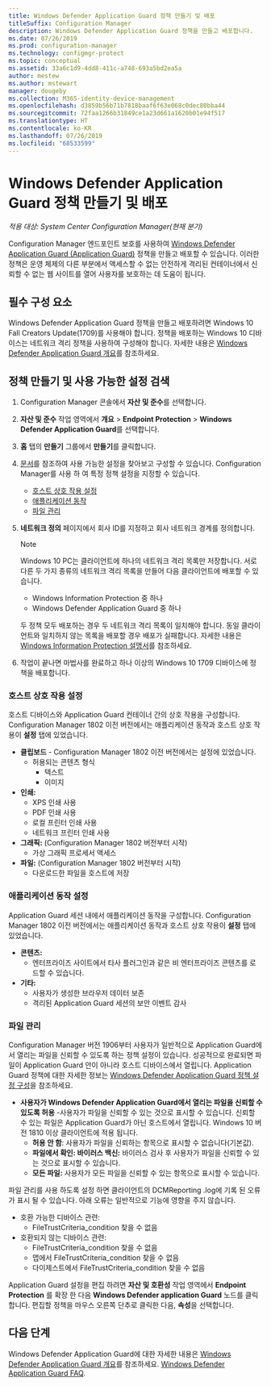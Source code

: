 ```yaml
---
title: Windows Defender Application Guard 정책 만들기 및 배포
titleSuffix: Configuration Manager
description: Windows Defender Application Guard 정책을 만들고 배포합니다.
ms.date: 07/26/2019
ms.prod: configuration-manager
ms.technology: configmgr-protect
ms.topic: conceptual
ms.assetid: 33a6c1d9-4dd8-411c-a748-693a5bd2ea5a
author: mestew
ms.author: mstewart
manager: dougeby
ms.collection: M365-identity-device-management
ms.openlocfilehash: d3859b56b71b7818baaf6f63e068c0dec80bba44
ms.sourcegitcommit: 72faa1266b31849ce1a23d661a1620b01e94f517
ms.translationtype: HT
ms.contentlocale: ko-KR
ms.lasthandoff: 07/26/2019
ms.locfileid: "68533599"
---
```

# <a name="create-and-deploy-windows-defender-application-guard-policy"></a>Windows Defender Application Guard 정책 만들기 및 배포

*적용 대상: System Center Configuration Manager(현재 분기)*
<!-- 1351960 -->  
Configuration Manager 엔드포인트 보호를 사용하여 [Windows Defender Application Guard (Application Guard)](https://docs.microsoft.com/windows/threat-protection/windows-defender-application-guard/wd-app-guard-overview) 정책을 만들고 배포할 수 있습니다. 이러한 정책은 운영 체제의 다른 부분에서 액세스할 수 없는 안전하게 격리된 컨테이너에서 신뢰할 수 없는 웹 사이트를 열어 사용자를 보호하는 데 도움이 됩니다.

## <a name="prerequisites"></a>필수 구성 요소

Windows Defender Application Guard 정책을 만들고 배포하려면 Windows 10 Fall Creators Update(1709)를 사용해야 합니다. 정책을 배포하는 Windows 10 디바이스는 네트워크 격리 정책을 사용하여 구성해야 합니다. 자세한 내용은 [Windows Defender Application Guard 개요](https://docs.microsoft.com/windows/threat-protection/windows-defender-application-guard/wd-app-guard-overview)를 참조하세요.

## <a name="create-a-policy-and-to-browse-the-available-settings"></a>정책 만들기 및 사용 가능한 설정 검색

1. Configuration Manager 콘솔에서 **자산 및 준수**를 선택합니다.
2. **자산 및 준수** 작업 영역에서 **개요** > **Endpoint Protection** > **Windows Defender Application Guard**를 선택합니다.
3. **홈** 탭의 **만들기** 그룹에서  **만들기**를 클릭합니다.
4. [문서](https://docs.microsoft.com/windows/security/threat-protection/windows-defender-application-guard/configure-wd-app-guard)를 참조하여 사용 가능한 설정을 찾아보고 구성할 수 있습니다. Configuration Manager를 사용 하 여 특정 정책 설정을 지정할 수 있습니다.
   - [호스트 상호 작용 설정](#bkmk_HIS)
   - [애플리케이션 동작](#bkmk_ABS)
   - [파일 관리](#bkmk_FM)
5. **네트워크 정의** 페이지에서 회사 ID를 지정하고 회사 네트워크 경계를 정의합니다.

    > [!NOTE]
    > Windows 10 PC는 클라이언트에 하나의 네트워크 격리 목록만 저장합니다. 서로 다른 두 가지 종류의 네트워크 격리 목록을 만들어 다음 클라이언트에 배포할 수 있습니다.
    >
    >  - Windows Information Protection 중 하나
    >  - Windows Defender Application Guard 중 하나
    >
    > 두 정책 모두 배포하는 경우 두 네트워크 격리 목록이 일치해야 합니다. 동일 클라이언트와 일치하지 않는 목록을 배포할 경우 배포가 실패합니다. 자세한 내용은 [Windows Information Protection 설명서](https://docs.microsoft.com/windows/threat-protection/windows-information-protection/create-wip-policy-using-sccm)를 참조하세요.

6. 작업이 끝나면 마법사를 완료하고 하나 이상의 Windows 10 1709 디바이스에 정책을 배포합니다.

### <a name="bkmk_HIS"></a> 호스트 상호 작용 설정

호스트 디바이스와 Application Guard 컨테이너 간의 상호 작용을 구성합니다. Configuration Manager 1802 이전 버전에서는 애플리케이션 동작과 호스트 상호 작용이 **설정** 탭에 있었습니다.

- **클립보드** - Configuration Manager 1802 이전 버전에서는 설정에 있었습니다.
  - 허용되는 콘텐츠 형식
    - 텍스트
    - 이미지
- **인쇄:**
  - XPS 인쇄 사용
  - PDF 인쇄 사용
  - 로컬 프린터 인쇄 사용
  - 네트워크 프린터 인쇄 사용
- **그래픽:** (Configuration Manager 1802 버전부터 시작)
  - 가상 그래픽 프로세서 액세스
- **파일:** (Configuration Manager 1802 버전부터 시작)
  - 다운로드한 파일을 호스트에 저장

### <a name="bkmk_ABS"></a> 애플리케이션 동작 설정

Application Guard 세션 내에서 애플리케이션 동작을 구성합니다. Configuration Manager 1802 이전 버전에서는 애플리케이션 동작과 호스트 상호 작용이 **설정** 탭에 있었습니다.

- **콘텐츠:**
  - 엔터프라이즈 사이트에서 타사 플러그인과 같은 비 엔터프라이즈 콘텐츠를 로드할 수 있습니다.
- **기타:**
  - 사용자가 생성한 브라우저 데이터 보존
  - 격리된 Application Guard 세션의 보안 이벤트 감사

### <a name="bkmk_FM"></a> 파일 관리
<!--3555858-->
Configuration Manager 버전 1906부터 사용자가 일반적으로 Application Guard에서 열리는 파일을 신뢰할 수 있도록 하는 정책 설정이 있습니다. 성공적으로 완료되면 파일이 Application Guard 안이 아니라 호스트 디바이스에서 열립니다. Application Guard 정책에 대한 자세한 정보는 [Windows Defender Application Guard 정책 설정 구성](https://docs.microsoft.com/windows/security/threat-protection/windows-defender-application-guard/configure-wd-app-guard)을 참조하세요.

- **사용자가 Windows Defender Application Guard에서 열리는 파일을 신뢰할 수 있도록 허용** -사용자가 파일을 신뢰할 수 있는 것으로 표시할 수 있습니다. 신뢰할 수 있는 파일은 Application Guard가 아닌 호스트에서 열립니다. Windows 10 버전 1810 이상 클라이언트에 적용 됩니다.
  - **허용 안 함**: 사용자가 파일을 신뢰하는 항목으로 표시할 수 없습니다(기본값).
  - **파일에서 확인: 바이러스 백신:** 바이러스 검사 후 사용자가 파일을 신뢰할 수 있는 것으로 표시할 수 있습니다.
  - **모든 파일:** 사용자가 모든 파일을 신뢰할 수 있는 항목으로 표시할 수 있습니다.

파일 관리를 사용 하도록 설정 하면 클라이언트의 DCMReporting .log에 기록 된 오류가 표시 될 수 있습니다. 아래 오류는 일반적으로 기능에 영향을 주지 않습니다. <!--4619457-->

- 호환 가능한 디바이스 관련:
  - FileTrustCriteria_condition 찾을 수 없음
- 호환되지 않는 디바이스 관련:
  - FileTrustCriteria_condition 찾을 수 없음
  - 맵에서 FileTrustCriteria_condition 찾을 수 없음
  - 다이제스트에서 FileTrustCriteria_condition 찾을 수 없음

Application Guard 설정을 편집 하려면 **자산 및 호환성** 작업 영역에서 **Endpoint Protection** 를 확장 한 다음 **Windows Defender application Guard** 노드를 클릭 합니다. 편집할 정책을 마우스 오른쪽 단추로 클릭한 다음, **속성**을 선택합니다.

## <a name="next-steps"></a>다음 단계

Windows Defender Application Guard에 대한 자세한 내용은 [Windows Defender Application Guard 개요](https://docs.microsoft.com/windows/security/threat-protection/windows-defender-application-guard/wd-app-guard-overview)를 참조하세요.
[Windows Defender Application Guard FAQ](https://docs.microsoft.com/windows/security/threat-protection/windows-defender-application-guard/faq-wd-app-guard).
